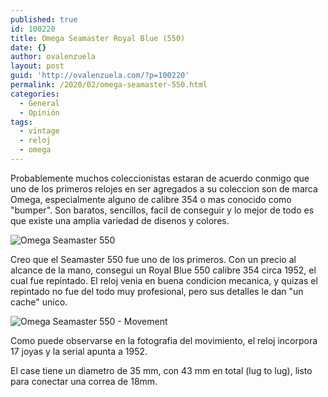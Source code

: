 ```yaml
---
published: true
id: 100220
title: Omega Seamaster Royal Blue (550)
date: {}
author: ovalenzuela
layout: post
guid: 'http://ovalenzuela.com/?p=100220'
permalink: /2020/02/omega-seamaster-550.html
categories:
  - General
  - Opinión
tags:
  - vintage
  - reloj
  - omega
---
```


Probablemente muchos coleccionistas estaran de acuerdo conmigo que uno de los primeros relojes en ser agregados a su coleccion son de marca Omega, especialmente alguno de calibre 354 o mas conocido como "bumper". Son baratos, sencillos, facil de conseguir y lo mejor de todo es que existe una amplia variedad de disenos y colores.

![Omega Seamaster 550](http://ovalenzuela.com/images/2020/2020-02-10-omega-seamaster-550.jpg)

Creo que el Seamaster 550 fue uno de los primeros. Con un precio al alcance de la mano, consegui un Royal Blue 550 calibre 354 circa 1952, el cual fue repintado. El reloj venia en buena condicion mecanica, y quizas el repintado no fue del todo muy profesional, pero sus detalles le dan "un cache" unico. 

![Omega Seamaster 550  - Movement](http://ovalenzuela.com/images/2020/2020-02-10-omega-seamaster-550-2.jpg)

Como puede observarse en la fotografia del movimiento, el reloj incorpora 17 joyas y la serial apunta a 1952.

El case tiene un diametro de 35 mm, con 43 mm en total (lug to lug), listo para conectar una correa de 18mm.
